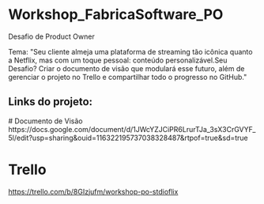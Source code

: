 # Workshop_FabricaSoftware_PO
Desafio de Product Owner

Tema: "Seu cliente almeja uma plataforma de streaming tão icônica quanto a Netflix, mas com um toque pessoal: conteúdo personalizável.Seu Desafio? Criar o documento de visão que modulará esse futuro, além de gerenciar o projeto no Trello e compartilhar todo o progresso no GitHub."

<h2> Links do projeto: </h2>
# Documento de Visão
<br>
https://docs.google.com/document/d/1JWcYZJCiPR6LrurTJa_3sX3CrGVYF_5l/edit?usp=sharing&ouid=116322195737038328487&rtpof=true&sd=true

# Trello
https://trello.com/b/8GIzjufm/workshop-po-stdioflix

